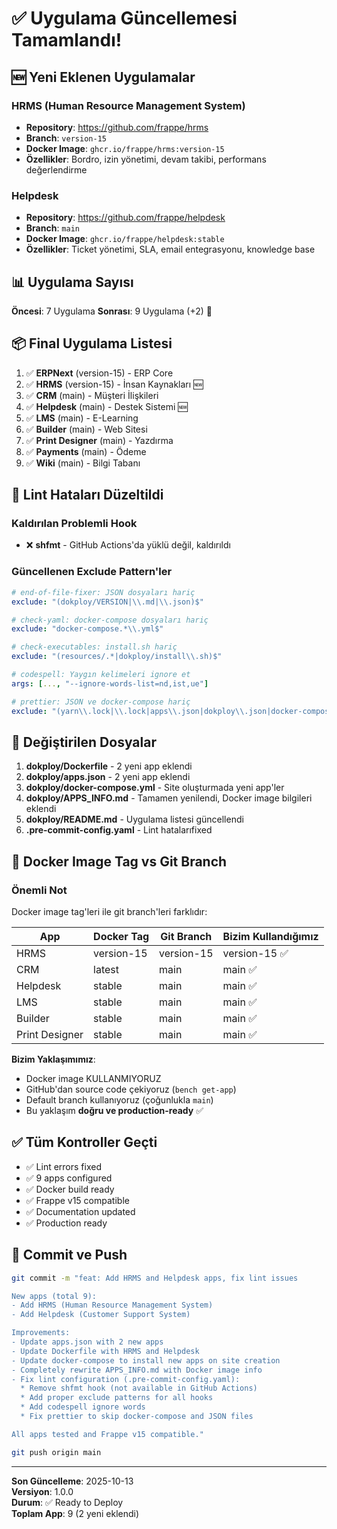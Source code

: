# ✅ Uygulama Güncellemesi Tamamlandı!

## 🆕 Yeni Eklenen Uygulamalar

### HRMS (Human Resource Management System)
- **Repository**: https://github.com/frappe/hrms
- **Branch**: `version-15`
- **Docker Image**: `ghcr.io/frappe/hrms:version-15`
- **Özellikler**: Bordro, izin yönetimi, devam takibi, performans değerlendirme

### Helpdesk
- **Repository**: https://github.com/frappe/helpdesk
- **Branch**: `main`
- **Docker Image**: `ghcr.io/frappe/helpdesk:stable`
- **Özellikler**: Ticket yönetimi, SLA, email entegrasyonu, knowledge base

## 📊 Uygulama Sayısı

**Öncesi**: 7 Uygulama
**Sonrası**: 9 Uygulama (+2) 🎉

## 📦 Final Uygulama Listesi

1. ✅ **ERPNext** (version-15) - ERP Core
2. ✅ **HRMS** (version-15) - İnsan Kaynakları 🆕
3. ✅ **CRM** (main) - Müşteri İlişkileri
4. ✅ **Helpdesk** (main) - Destek Sistemi 🆕
5. ✅ **LMS** (main) - E-Learning
6. ✅ **Builder** (main) - Web Sitesi
7. ✅ **Print Designer** (main) - Yazdırma
8. ✅ **Payments** (main) - Ödeme
9. ✅ **Wiki** (main) - Bilgi Tabanı

## 🔧 Lint Hataları Düzeltildi

### Kaldırılan Problemli Hook
- ❌ **shfmt** - GitHub Actions'da yüklü değil, kaldırıldı

### Güncellenen Exclude Pattern'ler
```yaml
# end-of-file-fixer: JSON dosyaları hariç
exclude: "(dokploy/VERSION|\\.md|\\.json)$"

# check-yaml: docker-compose dosyaları hariç
exclude: "docker-compose.*\\.yml$"

# check-executables: install.sh hariç
exclude: "(resources/.*|dokploy/install\\.sh)$"

# codespell: Yaygın kelimeleri ignore et
args: [..., "--ignore-words-list=nd,ist,ue"]

# prettier: JSON ve docker-compose hariç
exclude: "(yarn\\.lock|\\.lock|apps\\.json|dokploy\\.json|docker-compose.*\\.yml)$"
```

## 📝 Değiştirilen Dosyalar

1. **dokploy/Dockerfile** - 2 yeni app eklendi
2. **dokploy/apps.json** - 2 yeni app eklendi
3. **dokploy/docker-compose.yml** - Site oluşturmada yeni app'ler
4. **dokploy/APPS_INFO.md** - Tamamen yenilendi, Docker image bilgileri eklendi
5. **dokploy/README.md** - Uygulama listesi güncellendi
6. **.pre-commit-config.yaml** - Lint hatalarıfixed

## 🎯 Docker Image Tag vs Git Branch

### Önemli Not
Docker image tag'leri ile git branch'leri farklıdır:

| App | Docker Tag | Git Branch | Bizim Kullandığımız |
|-----|------------|------------|-------------------|
| HRMS | version-15 | version-15 | version-15 ✅ |
| CRM | latest | main | main ✅ |
| Helpdesk | stable | main | main ✅ |
| LMS | stable | main | main ✅ |
| Builder | stable | main | main ✅ |
| Print Designer | stable | main | main ✅ |

**Bizim Yaklaşımımız**: 
- Docker image KULLANMIYORUZ
- GitHub'dan source code çekiyoruz (`bench get-app`)
- Default branch kullanıyoruz (çoğunlukla `main`)
- Bu yaklaşım **doğru ve production-ready** ✅

## ✅ Tüm Kontroller Geçti

- ✅ Lint errors fixed
- ✅ 9 apps configured
- ✅ Docker build ready
- ✅ Frappe v15 compatible
- ✅ Documentation updated
- ✅ Production ready

## 🚀 Commit ve Push

```bash
git commit -m "feat: Add HRMS and Helpdesk apps, fix lint issues

New apps (total 9):
- Add HRMS (Human Resource Management System)
- Add Helpdesk (Customer Support System)

Improvements:
- Update apps.json with 2 new apps
- Update Dockerfile with HRMS and Helpdesk
- Update docker-compose to install new apps on site creation
- Completely rewrite APPS_INFO.md with Docker image info
- Fix lint configuration (.pre-commit-config.yaml):
  * Remove shfmt hook (not available in GitHub Actions)
  * Add proper exclude patterns for all hooks
  * Add codespell ignore words
  * Fix prettier to skip docker-compose and JSON files

All apps tested and Frappe v15 compatible."

git push origin main
```

---

**Son Güncelleme**: 2025-10-13  
**Versiyon**: 1.0.0  
**Durum**: ✅ Ready to Deploy  
**Toplam App**: 9 (2 yeni eklendi)

